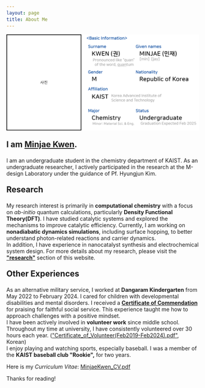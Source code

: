 ```yaml
---
layout: page
title: About Me
---
```


<img src="/images/AboutMe.png" style="max-width: 100%; height: auto;" />

<p style="font-size: 150%;">
      <strong>I am <a href="/files/MinjaeKwen_CV.pdf">Minjae Kwen</a>.</strong>
</p>

I am an undergraduate student in the chemistry department of KAIST. As an undergraduate researcher, I actively participated in the research at the M-design Laboratory under the guidance of Pf. Hyungjun Kim. 

<p style="font-size: 150%;">
      <strong>Research</strong>
</p>

My research interest is primarily in <strong>computational chemistry</strong> with a focus on <i>ab-initio</i> quantum calculations, particularly <strong>Density Functional Theory(DFT)</strong>. I have studied catalytic systems and explored the mechanisms to improve catalytic efficiency. Currently, I am working on <strong>nonadiabatic dynamics simulations</strong>, including surface hopping, to better understand photon-related reactions and carrier dynamics.<br>
In addition, I have experience in nanocatalyst synthesis and electrochemical system design. For more details about my research, please visit the <strong><a href="https://minjaekwen.github.io/research/">"research"</a></strong> section of this website.

<p style="font-size: 150%;">
      <strong>Other Experiences</strong>
</p>

As an alternative military service, I worked at <strong>Dangaram Kindergarten</strong> from May 2022 to February 2024. I cared for children with developmental disabilities and mental disorders. I received a <a href="/files/Certificate_of_Commendation.pdf"><strong>Certificate of Commendation</strong></a> for praising for faithful social service. This experience taught me how to approach challenges with a positive mindset. <br>
I have been actively involved in <strong>volunteer work</strong> since middle school. Throughout my time at university, I have consistently volunteered over 30 hours each year. (<a href="/files/Certificate_of_Volunteer(Feb2019-Feb2024).pdf">"Certificate_of_Volunteer(Feb2019-Feb2024).pdf"</a>, Korean)<br>
I enjoy playing and watching sports, especially baseball. I was a member of the <strong>KAIST baseball club "Rookie",</strong> for two years.

Here is my <i>Curriculum Vitae</i>: <a href="/files/MinjaeKwen_CV.pdf">MinjaeKwen_CV.pdf</a><br>


Thanks for reading!
